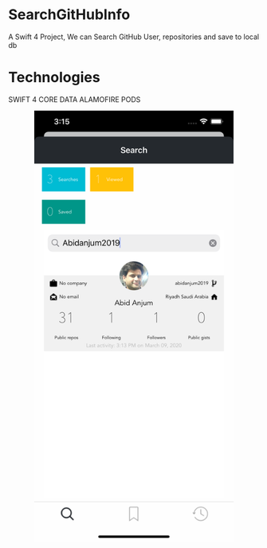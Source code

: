# SearchGitHubInfo
A Swift 4 Project, We can Search GitHub User, repositories and save to local db

# Technologies

SWIFT 4
CORE DATA
ALAMOFIRE
PODS

<div align="center">
    <img src="home.png" width="400px"</img> 
</div>
